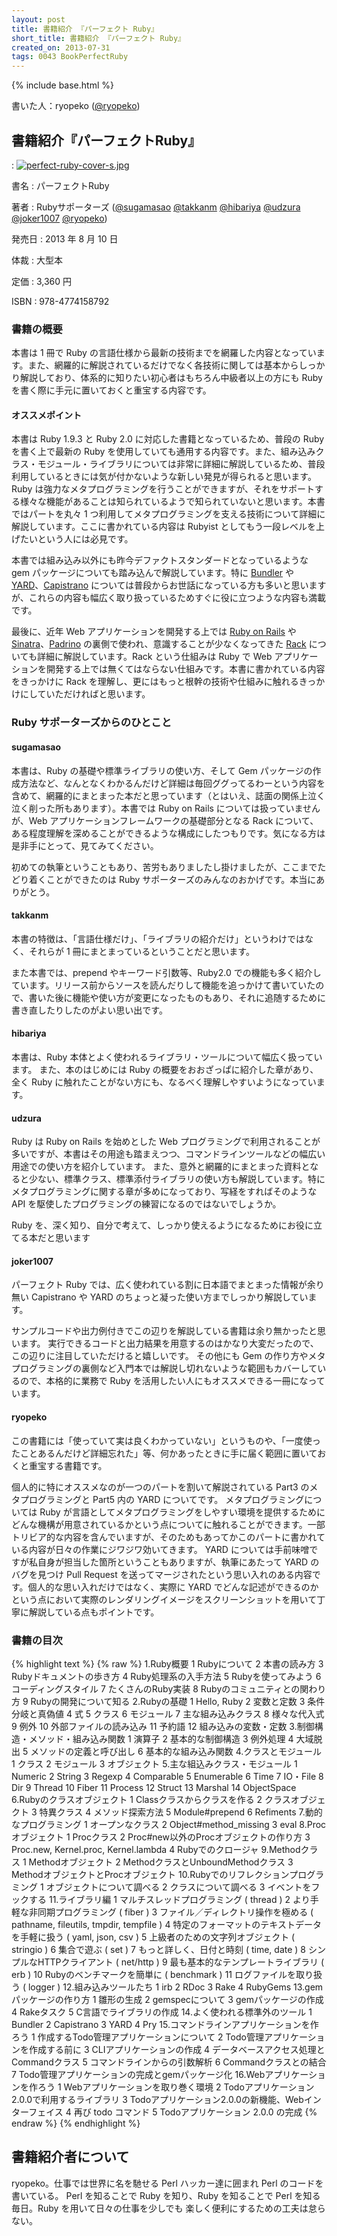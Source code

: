 ```yaml
---
layout: post
title: 書籍紹介 『パーフェクト Ruby』
short_title: 書籍紹介 『パーフェクト Ruby』
created_on: 2013-07-31
tags: 0043 BookPerfectRuby
---
```

{% include base.html %}


書いた人：ryopeko ([@ryopeko](https://twitter.com/ryopeko))

## 書籍紹介『パーフェクトRuby』
: [![perfect-ruby-cover-s.jpg]({{base}}{{site.baseurl}}/images/0043-BookPerfectRuby/perfect-ruby-cover-s.jpg)](http://www.amazon.co.jp/exec/obidos/ASIN/4774158798/rubynokai-22/)

書名
:  パーフェクトRuby

著者
:  Rubyサポーターズ ([@sugamasao](https://twitter.com/sugamasao) [@takkanm](https://twitter.com/takkanm) [@hibariya](https://twitter.com/hibariya) [@udzura](https://twitter.com/udzura) [@joker1007](https://twitter.com/joker1007) [@ryopeko](https://twitter.com/ryopeko))

発売日
:  2013 年 8 月 10 日

体裁
:  大型本

定価
:  3,360 円

ISBN
:  978-4774158792

### 書籍の概要

本書は 1 冊で Ruby の言語仕様から最新の技術までを網羅した内容となっています。また、網羅的に解説されているだけでなく各技術に関しては基本からしっかり解説しており、体系的に知りたい初心者はもちろん中級者以上の方にも Ruby を書く際に手元に置いておくと重宝する内容です。

#### オススメポイント

本書は Ruby 1.9.3 と Ruby 2.0 に対応した書籍となっているため、普段の Ruby を書く上で最新の Ruby を使用していても通用する内容です。また、組み込みクラス・モジュール・ライブラリについては非常に詳細に解説しているため、普段利用しているときには気が付かないような新しい発見が得られると思います。Ruby は強力なメタプログラミングを行うことができますが、それをサポートする様々な機能があることは知られているようで知られていないと思います。本書ではパートを丸々 1 つ利用してメタプログラミングを支える技術について詳細に解説しています。ここに書かれている内容は Rubyist としてもう一段レベルを上げたいという人には必見です。

本書では組み込み以外にも昨今デファクトスタンダードとなっているような gem パッケージについても踏み込んで解説しています。特に [Bundler](http://bundler.io/) や [YARD](http://yardoc.org/)、[Capistrano](http://www.capistranorb.com/) については普段からお世話になっている方も多いと思いますが、これらの内容も幅広く取り扱っているためすぐに役に立つような内容も満載です。

最後に、近年 Web アプリケーションを開発する上では [Ruby on Rails](http://rubyonrails.org/) や [Sinatra](http://www.sinatrarb.com/)、[Padrino](http://www.padrinorb.com/) の裏側で使われ、意識することが少なくなってきた [Rack](http://rack.github.io/) についても詳細に解説しています。Rack という仕組みは Ruby で Web アプリケーションを開発する上では無くてはならない仕組みです。本書に書かれている内容をきっかけに Rack を理解し、更にはもっと根幹の技術や仕組みに触れるきっかけにしていただければと思います。

### Ruby サポーターズからのひとこと

#### sugamasao

本書は、Ruby の基礎や標準ライブラリの使い方、そして Gem パッケージの作成方法など、なんとなくわかるんだけど詳細は毎回ググってるわーという内容を含めて、網羅的にまとまった本だと思っています（とはいえ、誌面の関係上泣く泣く削った所もあります）。本書では Ruby on Rails については扱っていませんが、Web アプリケーションフレームワークの基礎部分となる Rack について、ある程度理解を深めることができるような構成にしたつもりです。気になる方は是非手にとって、見てみてください。

初めての執筆ということもあり、苦労もありましたし掛けましたが、ここまでたどり着くことができたのは Ruby サポーターズのみんなのおかげです。本当にありがとう。

#### takkanm

本書の特徴は、「言語仕様だけ」、「ライブラリの紹介だけ」というわけではなく、それらが 1 冊にまとまっているということだと思います。

また本書では、prepend やキーワード引数等、Ruby2.0 での機能も多く紹介しています。リリース前からソースを読んだりして機能を追っかけて書いていたので、書いた後に機能や使い方が変更になったものもあり、それに追随するために書き直したりしたのがよい思い出です。

#### hibariya

本書は、Ruby 本体とよく使われるライブラリ・ツールについて幅広く扱っています。
また、本のはじめには Ruby の概要をおおざっぱに紹介した章があり、全く Ruby に触れたことがない方にも、なるべく理解しやすいようになっています。

#### udzura

Ruby は Ruby on Rails を始めとした Web プログラミングで利用されることが多いですが、本書はその用途も踏まえつつ、コマンドラインツールなどの幅広い用途での使い方を紹介しています。
また、意外と網羅的にまとまった資料となると少ない、標準クラス、標準添付ライブラリの使い方も解説しています。特にメタプログラミングに関する章が多めになっており、写経をすればそのような API を駆使したプログラミングの練習になるのではないでしょうか。

Ruby を、深く知り、自分で考えて、しっかり使えるようになるためにお役に立てる本だと思います

#### joker1007

パーフェクト Ruby では、広く使われている割に日本語でまとまった情報が余り無い Capistrano や YARD のちょっと凝った使い方までしっかり解説しています。

サンプルコードや出力例付きでこの辺りを解説している書籍は余り無かったと思います。
実行できるコードと出力結果を用意するのはかなり大変だったので、この辺りに注目していただけると嬉しいです。
その他にも Gem の作り方やメタプログラミングの裏側など入門本では解説し切れないような範囲もカバーしているので、本格的に業務で Ruby を活用したい人にもオススメできる一冊になっています。

#### ryopeko

この書籍には「使っていて実は良くわかっていない」というものや、「一度使ったことあるんだけど詳細忘れた」等、何かあったときに手に届く範囲に置いておくと重宝する書籍です。

個人的に特にオススメなのが一つのパートを割いて解説されている Part3 のメタプログラミングと Part5 内の YARD についてです。
メタプログラミングについては Ruby が言語としてメタプログラミングをしやすい環境を提供するためにどんな機構が用意されているかという点についてに触れることができます。一部トリビア的な内容を含んでいますが、そのためもあってかこのパートに書かれている内容が日々の作業にジワジワ効いてきます。
YARD については手前味噌ですが私自身が担当した箇所ということもありますが、執筆にあたって YARD のバグを見つけ Pull Request を送ってマージされたという思い入れのある内容です。個人的な思い入れだけではなく、実際に YARD でどんな記述ができるのかという点において実際のレンダリングイメージをスクリーンショットを用いて丁寧に解説している点もポイントです。

### 書籍の目次

{% highlight text %}
{% raw %}
1.Ruby概要
        1 Rubyについて
        2 本書の読み方
        3 Rubyドキュメントの歩き方
        4 Ruby処理系の入手方法
        5 Rubyを使ってみよう
        6 コーディングスタイル
        7 たくさんのRuby実装
        8 Rubyのコミュニティとの関わり方
        9 Rubyの開発について知る
2.Rubyの基礎
        1 Hello, Ruby
        2 変数と定数
        3 条件分岐と真偽値
        4 式
        5 クラス
        6 モジュール
        7 主な組み込みクラス
        8 様々な代入式
        9 例外
        10 外部ファイルの読み込み
        11 予約語
        12 組み込みの変数・定数
3.制御構造・メソッド・組み込み関数
        1 演算子
        2 基本的な制御構造
        3 例外処理
        4 大域脱出
        5 メソッドの定義と呼び出し
        6 基本的な組み込み関数
4.クラスとモジュール
        1 クラス
        2 モジュール
        3 オブジェクト
5.主な組込みクラス・モジュール
        1 Numeric
        2 String
        3 Regexp
        4 Comparable
        5 Enumerable
        6 Time
        7 IO・File
        8 Dir
        9 Thread
        10 Fiber
        11 Process
        12 Struct
        13 Marshal
        14 ObjectSpace
6.Rubyのクラスオブジェクト
        1 Classクラスからクラスを作る
        2 クラスオブジェクト
        3 特異クラス
        4 メソッド探索方法
        5 Module#prepend
        6 Refiments
7.動的なプログラミング
        1 オープンなクラス
        2 Object#method_missing
        3 eval
8.Procオブジェクト
        1 Procクラス
        2 Proc#new以外のProcオブジェクトの作り方
        3 Proc.new, Kernel.proc, Kernel.lambda
        4 Rubyでのクロージャ
9.Methodクラス
        1 Methodオブジェクト
        2 MethodクラスとUnboundMethodクラス
        3 MethodオブジェクトとProcオブジェクト
10.Rubyでのリフレクションプログラミング
        1 オブジェクトについて調べる
        2 クラスについて調べる
        3 イベントをフックする
11.ライブラリ編
        1 マルチスレッドプログラミング ( thread )
        2 より手軽な非同期プログラミング ( fiber )
        3 ファイル／ディレクトリ操作を極める ( pathname, fileutils, tmpdir, tempfile )
        4 特定のフォーマットのテキストデータを手軽に扱う ( yaml, json, csv )
        5 上級者のための文字列オブジェクト ( stringio )
        6 集合で遊ぶ ( set )
        7 もっと詳しく、日付と時刻 ( time, date )
        8 シンプルなHTTPクライアント ( net/http )
        9 最も基本的なテンプレートライブラリ ( erb )
        10 Rubyのベンチマークを簡単に ( benchmark )
        11 ログファイルを取り扱う ( logger )
12.組み込みツールたち
        1 irb
        2 RDoc
        3 Rake
        4 RubyGems
13.gemパッケージの作り方
        1 雛形の生成
        2 gemspecについて
        3 gemパッケージの作成
        4 Rakeタスク
        5 C言語でライブラリの作成
14.よく使われる標準外のツール
        1 Bundler
        2 Capistrano
        3 YARD
        4 Pry
15.コマンドラインアプリケーションを作ろう
        1 作成するTodo管理アプリケーションについて
        2 Todo管理アプリケーションを作成する前に
        3 CLIアプリケーションの作成
        4 データベースアクセス処理とCommandクラス
        5 コマンドラインからの引数解析
        6 Commandクラスとの結合
        7 Todo管理アプリケーションの完成とgemパッケージ化
16.Webアプリケーションを作ろう
        1 Webアプリケーションを取り巻く環境
        2 Todoアプリケーション2.0.0で利用するライブラリ
        3 Todoアプリケーション2.0.0の新機能、Webインターフェイス
        4 再び todo コマンド
        5 Todoアプリケーション 2.0.0 の完成
{% endraw %}
{% endhighlight %}


## 書籍紹介者について

ryopeko。仕事では世界に名を馳せる Perl ハッカー達に囲まれ Perl のコードを書いている。 Perl を知ることで Ruby を知り、Ruby を知ることで Perl を知る毎日。Ruby を用いて日々の仕事を少しでも 楽しく便利にするための工夫は怠らない。


